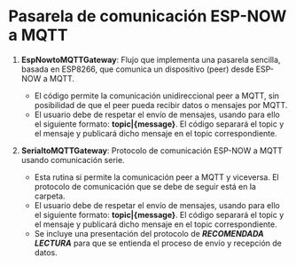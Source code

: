 
# Pasarela de comunicación ESP-NOW a MQTT

1. **EspNowtoMQTTGateway**: Flujo que implementa una pasarela sencilla, basada en ESP8266, que comunica un dispositivo (peer) desde ESP-NOW a MQTT.
     - El código permite la comunicación unidireccional peer a MQTT, sin posibilidad de que el peer pueda recibir datos o mensajes por MQTT.
     - El usuario debe de respetar el envío de mensajes, usando para ello el siguiente formato: **topic|{message}**. El código separará el topic y el mensaje y publicará dicho mensaje en el topic correspondiente.

3. **SerialtoMQTTGateway**: Protocolo de comunicación ESP-NOW a MQTT usando comunicación serie. 
     - Esta rutina si permite la comunicación peer a MQTT y viceversa. El protocolo de comunicación que se debe de seguir está en la carpeta.
     - El usuario debe de respetar el envío de mensajes, usando para ello el siguiente formato: **topic|{message}**. El código separará el topic y el mensaje y publicará dicho mensaje en el topic correspondiente.
     - Se incluye una presentación del protocolo de ***RECOMENDADA LECTURA*** para que se entienda el proceso de envío y recepción de datos.
